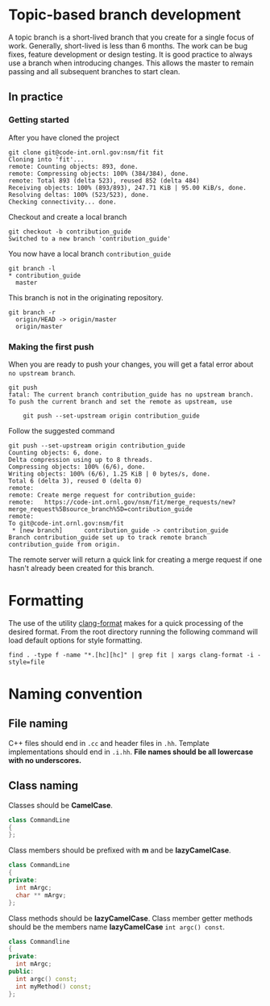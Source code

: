 # Topic-based branch development
A topic branch is a short-lived branch that you create for a single focus of work.
Generally, short-lived is less than 6 months. The work can be bug fixes, feature development or design testing.
It is good practice to always use a branch when introducing changes.
This allows the master to remain passing and all subsequent branches to start clean.

## In practice
### Getting started
After you have cloned the project
```
git clone git@code-int.ornl.gov:nsm/fit fit
Cloning into 'fit'...
remote: Counting objects: 893, done.
remote: Compressing objects: 100% (384/384), done.
remote: Total 893 (delta 523), reused 852 (delta 484)
Receiving objects: 100% (893/893), 247.71 KiB | 95.00 KiB/s, done.
Resolving deltas: 100% (523/523), done.
Checking connectivity... done.
```
Checkout and create a local branch
```
git checkout -b contribution_guide
Switched to a new branch 'contribution_guide'
```
You now have a local branch `contribution_guide`
```
git branch -l
* contribution_guide
  master
```
This branch is not in the originating repository.
```
git branch -r
  origin/HEAD -> origin/master
  origin/master
```
### Making the first push
When you are ready to push your changes, you will get a fatal error about `no upstream branch`.
```
git push
fatal: The current branch contribution_guide has no upstream branch.
To push the current branch and set the remote as upstream, use

    git push --set-upstream origin contribution_guide
```
Follow the suggested command
```
git push --set-upstream origin contribution_guide
Counting objects: 6, done.
Delta compression using up to 8 threads.
Compressing objects: 100% (6/6), done.
Writing objects: 100% (6/6), 1.25 KiB | 0 bytes/s, done.
Total 6 (delta 3), reused 0 (delta 0)
remote:
remote: Create merge request for contribution_guide:
remote:   https://code-int.ornl.gov/nsm/fit/merge_requests/new?merge_request%5Bsource_branch%5D=contribution_guide
remote:
To git@code-int.ornl.gov:nsm/fit
 * [new branch]      contribution_guide -> contribution_guide
Branch contribution_guide set up to track remote branch contribution_guide from origin.
```
The remote server will return a quick link for creating a merge request if one hasn't already been created for this branch.


# Formatting
The use of the utility [clang-format](https://clang.llvm.org/docs/ClangFormat.html) makes for a quick processing of the desired format.
From the root directory running the following command will load default options for style formatting.
```
find . -type f -name "*.[hc][hc]" | grep fit | xargs clang-format -i -style=file
```
# Naming convention
## File naming
C++ files should end in `.cc` and header files in `.hh`.
Template implementations should end in `.i.hh`.
**File names should be all lowercase with no underscores.**

## Class naming
Classes should be **CamelCase**.
```c++
class CommandLine
{
};
```
Class members should be prefixed with **m** and be **lazyCamelCase**.
```c++
class CommandLine
{
private:
  int mArgc;
  char ** mArgv;
};
```
Class methods should be **lazyCamelCase**.
Class member getter methods should be the members name **lazyCamelCase**  `int argc() const`.
```c++
class Commandline
{
private:
  int mArgc;
public:
  int argc() const;
  int myMethod() const;
};
```
